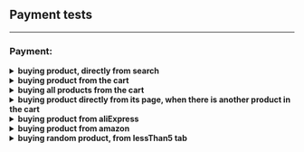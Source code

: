 
## Payment  tests
----

### Payment:

<details><summary><strong>buying product, directly from search</strong></summary> 
<p>  
  
- login with credited user
- perform search and open the product
- choose the color and size options 
- buy directly
- if we managed to buy there is a message of "thank you for buying":
</p>
</details> 
   
<details><summary><strong>buying product from the cart</strong></summary>  
<p>  
     
- login with credited user
- open the product page
- choose the color and size options
- add to the cart
- back to main page and open the cart			
- buy from cart
- if we managed to buy there is a message of "thank you for buying"
</p>
</details> 
           
<details><summary><strong>buying all products from the cart</strong></summary> 
<p>  
    
- login with credited user
- open the first product page
- choose the variations and add to the cart
- open the second product page
- choose the variations and add to the cart
- back to main page and open the cart			
- buy from cart
- back to main page and open the cart again		
- if we managed to buy all products, there is a message of empty cart
</p>
</details> 
  		
<details><summary><strong>buying product directly from its page, when there is another product in the cart</strong></summary> 
<p>  
    
- login with credited user
- open the first product page
- choose the variations and add to the cart
- open the second product page
- choose the variations and buy directly
- back to main page and open the cart again		
- if we managed to buy all products, including the one that was in the cart, there is a message of empty cart
</p>
</details> 
    
<details><summary><strong>buying product from aliExpress</strong></summary> 
<p>  
    
- login with credited user
- open the product page
- choose the color and size options
- buy directly
- if we managed to buy there is a message of "thank you for buying"
</p>
</details> 
 		
<details><summary><strong>buying product from amazon</strong></summary> 
 <p>  
   
- login with credited user
- open the product page
- choose the color and size options
- buy directly
- if we managed to buy there is a message of "thank you for buying"
</p>
</details> 
  
<details><summary><strong>buying random product, from lessThan5 tab</strong></summary> 
<p>  
   
- login with credited user
- open the lessThan5 tab and pick the first product in deals 
- choose the color and size options if exist
- buy directly
- if we managed to buy there is a message of "thank you for buying"
</p>
</details> 
 	
